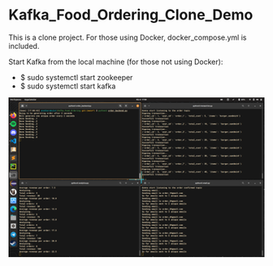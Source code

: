 # Kafka_Food_Ordering_Clone_Demo
This is a clone project. For those using Docker, docker_compose.yml is included. 

Start Kafka from the local machine (for those not using Docker):


- $ sudo systemctl start zookeeper
- $ sudo systemctl start kafka

![Örnek Resim](ss.png)


